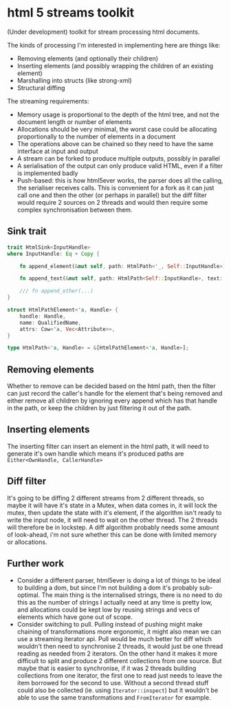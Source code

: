 # html 5 streams toolkit

(Under development) toolkit for stream processing html documents.

The kinds of processing I'm interested in implementing here are things like:

* Removing elements (and optionally their children)
* Inserting elements (and possibly wrapping the children of an existing element)
* Marshalling into structs (like strong-xml)
* Structural diffing

The streaming requirements:

* Memory usage is proportional to the depth of the html tree, and not the document length or number of elements
* Allocations should be very minimal, the worst case could be allocating proportionally to the number of elements in a document
* The operations above can be chained so they need to have the same interface at input and output
* A stream can be forked to produce multiple outputs, possibly in parallel
* A serialisation of the output can only produce valid HTML, even if a filter is implemented badly
* Push-based: this is how html5ever works, the parser does all the calling, the serialiser receives calls. This is convenient for a fork as it can just call one and then the other (or perhaps in parallel) but the diff filter would require 2 sources on 2 threads and would then require some complex synchronisation between them.

## Sink trait

```rust
trait HtmlSink<InputHandle>
where InputHandle: Eq + Copy {

    fn append_element(&mut self, path: HtmlPath<'_, Self::InputHandle>);

    fn append_text(&mut self, path: HtmlPath<Self::InputHandle>, text: &str);

    /// fn append_other(...)
}

struct HtmlPathElement<'a, Handle> {
    handle: Handle,
    name: QualifiedName,
    attrs: Cow<'a, Vec<Attribute>>,
}

type HtmlPath<'a, Handle> = &[HtmlPathElement<'a, Handle>];
```


## Removing elements

Whether to remove can be decided based on the html path, then the filter can just record the caller's handle for the element that's being removed and either remove all children by ignoring every append which has that handle in the path, or keep the children by just filtering it out of the path.

## Inserting elements

The inserting filter can insert an element in the html path, it will need to generate it's own handle which means it's produced paths are `Either<OwnHandle, CallerHandle>`


## Diff filter

It's going to be diffing 2 different streams from 2 different threads, so maybe it will have it's state in a Mutex, when data comes in, it will lock the mutex, then update the state with it's element, if the algorithm isn't ready to write the input node, it will need to wait on the other thread. The 2 threads will therefore be in lockstep. A diff algorithm probably needs some amount of look-ahead, i'm not sure whether this can be done with limited memory or allocations.

## Further work

* Consider a different parser, html5ever is doing a lot of things to be ideal to building a dom, but since I'm not building a dom it's probably sub-optimal. The main thing is the internalised strings, there is no need to do this as the number of strings I actually need at any time is pretty low, and allocations could be kept low by reusing strings and vecs of elements which have gone out of scope.
* Consider switching to pull. Pulling instead of pushing might make chaining of transformations more ergonomic, it might also mean we can use a streaming iterator api. Pull would be much better for diff which wouldn't then need to synchronise 2 threads, it would just be one thread reading as needed from 2 iterators. On the other hand it makes it more difficult to split and produce 2 different collections from one source. But maybe that is easier to synchronise, if it was 2 threads building collections from one iterator, the first one to read just needs to leave the item borrowed for the second to use. Without a second thread stuff could also be collected (ie. using `Iterator::inspect`) but it wouldn't be able to use the same transformations and `FromIterator` for example.
